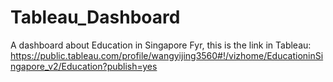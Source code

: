 # Tableau_Dashboard

A dashboard about Education in Singapore
Fyr, this is the link in Tableau: 
https://public.tableau.com/profile/wangyijing3560#!/vizhome/EducationinSingapore_v2/Education?publish=yes
